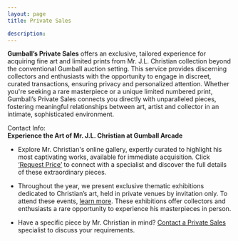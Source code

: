 ```yaml
---
layout: page
title: Private Sales

description:
---
```


**Gumball’s Private Sales** offers an exclusive, tailored experience for acquiring fine art and limited prints from Mr. J.L. Christian collection beyond the conventional Gumball auction setting. This service provides discerning collectors and enthusiasts with the opportunity to engage in discreet, curated transactions, ensuring privacy and personalized attention. Whether you're seeking a rare masterpiece or a unique limited numbered print, Gumball’s Private Sales connects you directly with unparalleled pieces, fostering meaningful relationships between art, artist and collector in an intimate, sophisticated environment. 


Contact Info: 
<br>
**Experience the Art of Mr. J.L. Christian at Gumball Arcade**  

* Explore Mr. Christian's online gallery, expertly curated to highlight his most captivating works, available for immediate acquisition. Click [‘Request Price’](#) to connect with a specialist and discover the full details of these extraordinary pieces.  

* Throughout the year, we present exclusive thematic exhibitions dedicated to Christian’s art, held in private venues by invitation only. To attend these events, [learn more](#). These exhibitions offer collectors and enthusiasts a rare opportunity to experience his masterpieces in person.  

* Have a specific piece by Mr. Christian in mind? [Contact a Private Sales](#) specialist to discuss your requirements.
